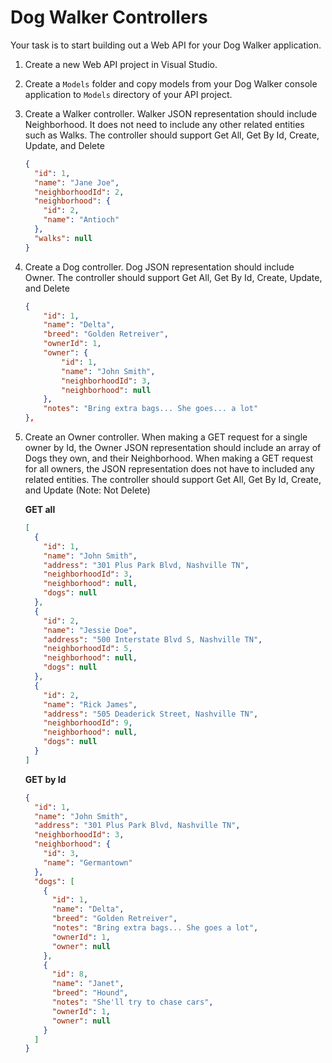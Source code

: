 # Dog Walker Controllers

Your task is to start building out a Web API for your Dog Walker application.

1. Create a new Web API project in Visual Studio.
1. Create a `Models` folder and copy models from your Dog Walker console application to `Models` directory of your API project.
1. Create a Walker controller. Walker JSON representation should include Neighborhood. It does not need to include any other related entities such as Walks. The controller should support Get All, Get By Id, Create, Update, and Delete

   ```json
   {
     "id": 1,
     "name": "Jane Joe",
     "neighborhoodId": 2,
     "neighborhood": {
       "id": 2,
       "name": "Antioch"
     },
     "walks": null
   }
   ```

1. Create a Dog controller. Dog JSON representation should include Owner. The controller should support Get All, Get By Id, Create, Update, and Delete
   ```json
   {
       "id": 1,
       "name": "Delta",
       "breed": "Golden Retreiver",
       "ownerId": 1,
       "owner": {
           "id": 1,
           "name": "John Smith",
           "neighborhoodId": 3,
           "neighborhood": null
       },
       "notes": "Bring extra bags... She goes... a lot"
   },
   ```
1. Create an Owner controller. When making a GET request for a single owner by Id, the Owner JSON representation should include an array of Dogs they own, and their Neighborhood. When making a GET request for all owners, the JSON representation does not have to included any related entities. The controller should support Get All, Get By Id, Create, and Update (Note: Not Delete)

   **GET all**

   ```json
   [
     {
       "id": 1,
       "name": "John Smith",
       "address": "301 Plus Park Blvd, Nashville TN",
       "neighborhoodId": 3,
       "neighborhood": null,
       "dogs": null
     },
     {
       "id": 2,
       "name": "Jessie Doe",
       "address": "500 Interstate Blvd S, Nashville TN",
       "neighborhoodId": 5,
       "neighborhood": null,
       "dogs": null
     },
     {
       "id": 2,
       "name": "Rick James",
       "address": "505 Deaderick Street, Nashville TN",
       "neighborhoodId": 9,
       "neighborhood": null,
       "dogs": null
     }
   ]
   ```

   **GET by Id**

   ```json
   {
     "id": 1,
     "name": "John Smith",
     "address": "301 Plus Park Blvd, Nashville TN",
     "neighborhoodId": 3,
     "neighborhood": {
       "id": 3,
       "name": "Germantown"
     },
     "dogs": [
       {
         "id": 1,
         "name": "Delta",
         "breed": "Golden Retreiver",
         "notes": "Bring extra bags... She goes a lot",
         "ownerId": 1,
         "owner": null
       },
       {
         "id": 8,
         "name": "Janet",
         "breed": "Hound",
         "notes": "She'll try to chase cars",
         "ownerId": 1,
         "owner": null
       }
     ]
   }
   ```
